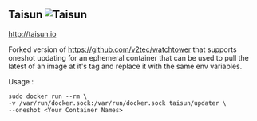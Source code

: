 ## Taisun ![Taisun](http://taisun.io/img/TaisunSmall.png)

http://taisun.io

Forked version of https://github.com/v2tec/watchtower that supports oneshot updating for an ephemeral container that can be used to pull the latest of an image at it's tag and replace it with the same env variables.

Usage :

```
sudo docker run --rm \
-v /var/run/docker.sock:/var/run/docker.sock taisun/updater \
--oneshot <Your Container Names>
```
